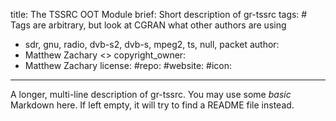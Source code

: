 title: The TSSRC OOT Module
brief: Short description of gr-tssrc
tags: # Tags are arbitrary, but look at CGRAN what other authors are using
  - sdr, gnu, radio, dvb-s2, dvb-s, mpeg2, ts, null, packet
author:
  - Matthew Zachary <>
copyright_owner:
  - Matthew Zachary
license:
#repo: 
#website: 
#icon: 
---
A longer, multi-line description of gr-tssrc.
You may use some *basic* Markdown here.
If left empty, it will try to find a README file instead.
